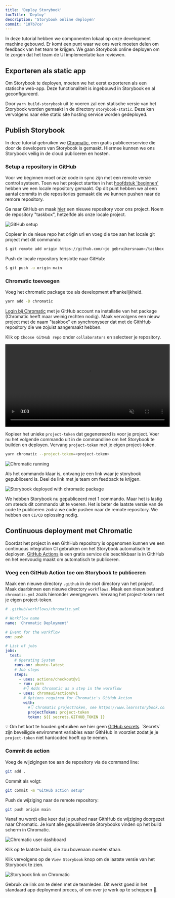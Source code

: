 ```yaml
---
title: 'Deploy Storybook'
tocTitle: 'Deploy'
description: 'Storybook online deployen'
commit: '107b7ce'
---
```

In deze tutorial hebben we componenten lokaal op onze development machine gebouwd. Er komt een punt waar we ons werk moeten delen om feedback van het team te krijgen. We gaan Storybook online deployen om te zorgen dat het team de UI implementatie kan reviewen.

## Exporteren als static app
Om Storybook te deployen, moeten we het eerst exporteren als een statische web-app. Deze functionaliteit is ingebouwd in Storybook en al geconfigureerd.

Door `yarn build-storybook` uit te voeren zal een statische versie van het Storybook worden gemaakt in de directory `storybook-static`. Deze kan vervolgens naar elke static site hosting service worden gedeployed.   

## Publish Storybook

In deze tutorial gebruiken we [Chromatic](https://www.chromatic.com/), een gratis publiceerservice die door de developers van Storybook is gemaakt. Hiermee kunnen we ons Storybook veilig in de cloud publiceren en hosten. 

### Setup a repository in GitHub
Voor we beginnen moet onze code in sync zijn met een remote versie control systeem. Toen we het project startten in het [hoofdstuk 'beginnen'](/intro-to-storybook/vue/nl/get-started) hebben we een locale repository gemaakt. Op dit punt hebben we al een aantal commits in die repositories gemaakt die we kunnen pushen naar de remore repository.

Ga naar GitHub en maak [hier](https://github.com/new) een nieuwe repository voor ons project. Noem de repository "taskbox", hetzelfde als onze locale project. 

![GitHub setup](/intro-to-storybook/github-create-taskbox.png)

Copieer in de nieue repo het origin url en voeg die toe aan het locale git project met dit commando: 

```bash
$ git remote add origin https://github.com/<je gebruikersnaam>/taskbox.git
```

Push de locale repository tenslotte naar GitHub:

```bash
$ git push -u origin main
```

### Chromatic toevoegen

Voeg het chromatic package toe als development afhankelijkheid.

```bash
yarn add -D chromatic
```
[Login bij Chromatic](https://www.chromatic.com/start) met je GitHub account na installatie van het package (Chromatic heeft maar weinig rechten nodig).
Maak vervolgens een nieuw project met de naam "taskbox" en synchronyseer dat met de GithHub repository die we zojuist aangemaakt hebben. 

Klik op `Choose GitHub repo` onder `collaborators` en selecteer je repository.  

<video autoPlay muted playsInline loop style="width:520px; margin: 0 auto;">
  <source
    src="/intro-to-storybook/chromatic-setup-learnstorybook.mp4"
    type="video/mp4"
  />
</video>

Kopieer het unieke `project-token` dat gegenereerd is voor je project. Voer nu het volgende commando uit in de commandline om het Storybook te builden en deployen. Vervang `project-token` met je eigen project-token.

```bash
yarn chromatic --project-token=<project-token>
```

![Chromatic running](/intro-to-storybook/chromatic-manual-storybook-console-log.png)

Als het commando klaar is, ontvang je een link waar je storybook gepubliceerd is. Deel de link met je team om feedback te krijgen.

![Storybook deployed with chromatic package](/intro-to-storybook/chromatic-manual-storybook-deploy-6-0.png)

We hebben Storybook nu gepubliceerd met 1 commando. Maar het is lastig om steeds dit commando uit te voeren. Het is beter de laatste versie van de code te publiceren zodra we code pushen naar de remote repository. We hebben een `CI/CD` oplossing nodig.  

## Continuous deployment met Chromatic

Doordat het project in een GithHub repository is opgenomen kunnen we een continuous integration CI gebruiken om het Storybook automatisch te deployen. [GitHub Actions](https://github.com/features/actions) is een gratis service die beschikbaar is in GithHub en het eenvoudig maakt om automatisch te publiceren.    

### Voeg een GitHub Action toe om Storybook te publiceren

Maak een nieuwe directory `.github` in de root directory van het project. Maak daarbinnen een nieuwe directory `workflows`. Maak een nieuw bestand `chromatic.yml` zoals hieronder weergegeven. Vervang het project-token met je eigen project-token. 

```yaml
# .github/workflows/chromatic.yml

# Workflow name
name: 'Chromatic Deployment'

# Event for the workflow
on: push

# List of jobs
jobs:
  test:
    # Operating System
    runs-on: ubuntu-latest
    # Job steps
    steps:
      - uses: actions/checkout@v1
      - run: yarn
        #👇 Adds Chromatic as a step in the workflow
      - uses: chromaui/action@v1
        # Options required for Chromatic's GitHub Action
        with:
          #👇 Chromatic projectToken, see https://www.learnstorybook.com/intro-to-storybook/vue/en/deploy/ to obtain it
          projectToken: project-token
          token: ${{ secrets.GITHUB_TOKEN }}
```

<div class="aside"><p>💡 Om het kort te houden gebruiken we hier geen <a href="https://help.github.com/en/actions/configuring-and-managing-workflows/creating-and-storing-encrypted-secrets">GitHub secrets</a>. `Secrets` zijn beveiligde environment variables waar GithHub in voorziet zodat je je <code>project-token</code> niet hardcoded hoeft op te nemen.</p></div>

### Commit de action

Voeg de wijzigingen toe aan de repository via de command line:

```bash
git add .
```

Commit als volgt:

```bash
git commit -m "GitHub action setup"
```

Push de wijziging naar de remote repository:

```bash
git push origin main
```

Vanaf nu wordt elke keer dat je pushed naar GithHub de wijziging doorgezet naar Chromatic. Je kunt alle gepubliveerde Storybooks vinden op het build scherm in Chromatic.

![Chromatic user dashboard](/intro-to-storybook/chromatic-user-dashboard.png)

Klik op te laatste build, die zou bovenaan moeten staan.

Klik vervolgens op de `View Storybook` knop om de laatste versie van het Storybook te zien. 

![Storybook link on Chromatic](/intro-to-storybook/chromatic-build-storybook-link.png)

Gebruik de link om te delen met de teamleden. Dit werkt goed in het standaard app deployment proces, of om over je werk op te scheppen 💅.
